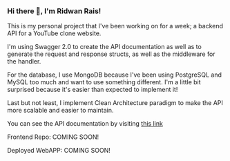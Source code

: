 ### Hi there 👋, I'm Ridwan Rais!
This is my personal project that I've been working on for a week; a backend API for a YouTube clone website.

 I'm using Swagger 2.0 to create the API documentation as well as to generate the request and response structs, as well as the middleware for the handler. 

For the database, I use MongoDB because I've been using PostgreSQL and MySQL too much and want to use something different. I'm a little bit surprised because it's easier than expected to implement it!

Last but not least, I implement Clean Architecture paradigm to make the API more scalable and easier to maintain.

You can see the API documentation by visiting [this link](https://app.swaggerhub.com/apis/ridwanrais2/youtube-clone-api/1)

Frontend Repo: COMING SOON!

Deployed WebAPP: COMING SOON!

